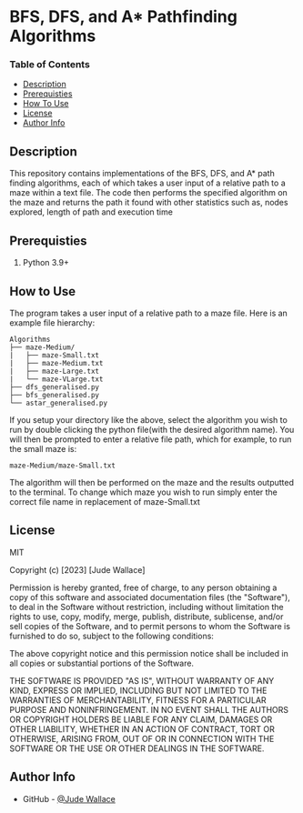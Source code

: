 # BFS, DFS, and A* Pathfinding Algorithms

### Table of Contents
- [Description](#description)
- [Prerequisties](#prereusites)
- [How To Use](#how-to-use)
- [License](#license)
- [Author Info](#author-info)

## Description
This repository contains implementations of the BFS, DFS, and A* path finding algorithms, each of which takes a user input of a relative path to a maze within a text file. The code then performs the specified algorithm on the maze and returns the path it found with other statistics such as, nodes explored, length of path and execution time

## Prerequisties
1. Python 3.9+

## How to Use
The program takes a user input of a relative path to a maze file. Here is an example file hierarchy:

```
Algorithms
├── maze-Medium/
|   ├── maze-Small.txt
|   ├── maze-Medium.txt
|   ├── maze-Large.txt
|   └── maze-VLarge.txt
├── dfs_generalised.py
├── bfs_generalised.py
└── astar_generalised.py
```

If you setup your directory like the above, select the algorithm you wish to run by double clicking the python file(with the desired algorithm name).
You will then be prompted to enter a relative file path, which for example, to run the small maze is:
```
maze-Medium/maze-Small.txt
```
The algorithm will then be performed on the maze and the results outputted to the terminal.
To change which maze you wish to run simply enter the correct file name in replacement of maze-Small.txt


## License
MIT

Copyright (c) [2023] [Jude Wallace]

Permission is hereby granted, free of charge, to any person obtaining a copy of this software and associated documentation files (the "Software"), to deal in the Software without restriction, including without limitation the rights to use, copy, modify, merge, publish, distribute, sublicense, and/or sell copies of the Software, and to permit persons to whom the Software is furnished to do so, subject to the following conditions:

The above copyright notice and this permission notice shall be included in all copies or substantial portions of the Software.

THE SOFTWARE IS PROVIDED "AS IS", WITHOUT WARRANTY OF ANY KIND, EXPRESS OR IMPLIED, INCLUDING BUT NOT LIMITED TO THE WARRANTIES OF MERCHANTABILITY, FITNESS FOR A PARTICULAR PURPOSE AND NONINFRINGEMENT. IN NO EVENT SHALL THE AUTHORS OR COPYRIGHT HOLDERS BE LIABLE FOR ANY CLAIM, DAMAGES OR OTHER LIABILITY, WHETHER IN AN ACTION OF CONTRACT, TORT OR OTHERWISE, ARISING FROM, OUT OF OR IN CONNECTION WITH THE SOFTWARE OR THE USE OR OTHER DEALINGS IN THE SOFTWARE.


## Author Info

- GitHub - [@Jude Wallace](https://github.com/JudeWallace?tab=repositories)
